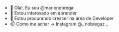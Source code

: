 - 👋 Ola!, Eu sou @marionobrega
- 👀 Estou interesado em aprender 
- 🌱 Estou procurando crescer na área de Developer
- 📫 Como me achar -> Instagram @_ nobregaz _
